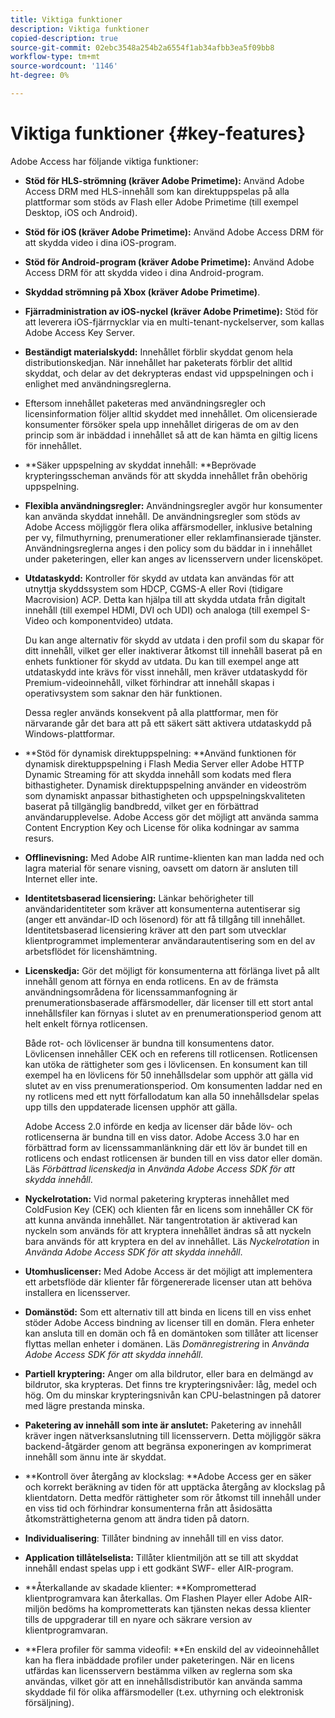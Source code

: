 ```yaml
---
title: Viktiga funktioner
description: Viktiga funktioner
copied-description: true
source-git-commit: 02ebc3548a254b2a6554f1ab34afbb3ea5f09bb8
workflow-type: tm+mt
source-wordcount: '1146'
ht-degree: 0%

---
```


# Viktiga funktioner {#key-features}

Adobe Access har följande viktiga funktioner:

* **Stöd för HLS-strömning (kräver Adobe Primetime):** Använd Adobe Access DRM med HLS-innehåll som kan direktuppspelas på alla plattformar som stöds av Flash eller Adobe Primetime (till exempel Desktop, iOS och Android).
* **Stöd för iOS (kräver Adobe Primetime):** Använd Adobe Access DRM för att skydda video i dina iOS-program.
* **Stöd för Android-program (kräver Adobe Primetime):** Använd Adobe Access DRM för att skydda video i dina Android-program.
* **Skyddad strömning på Xbox (kräver Adobe Primetime)**.
* **Fjärradministration av iOS-nyckel (kräver Adobe Primetime):** Stöd för att leverera iOS-fjärrnycklar via en multi-tenant-nyckelserver, som kallas Adobe Access Key Server.
* **Beständigt materialskydd:** Innehållet förblir skyddat genom hela distributionskedjan. När innehållet har paketerats förblir det alltid skyddat, och delar av det dekrypteras endast vid uppspelningen och i enlighet med användningsreglerna.
* Eftersom innehållet paketeras med användningsregler och licensinformation följer alltid skyddet med innehållet. Om olicensierade konsumenter försöker spela upp innehållet dirigeras de om av den princip som är inbäddad i innehållet så att de kan hämta en giltig licens för innehållet.
* **Säker uppspelning av skyddat innehåll: **Beprövade krypteringsscheman används för att skydda innehållet från obehörig uppspelning.
* **Flexibla användningsregler:** Användningsregler avgör hur konsumenter kan använda skyddat innehåll. De användningsregler som stöds av Adobe Access möjliggör flera olika affärsmodeller, inklusive betalning per vy, filmuthyrning, prenumerationer eller reklamfinansierade tjänster. Användningsreglerna anges i den policy som du bäddar in i innehållet under paketeringen, eller kan anges av licensservern under licensköpet.
* **Utdataskydd:** Kontroller för skydd av utdata kan användas för att utnyttja skyddssystem som HDCP, CGMS-A eller Rovi (tidigare Macrovision) ACP. Detta kan hjälpa till att skydda utdata från digitalt innehåll (till exempel HDMI, DVI och UDI) och analoga (till exempel S-Video och komponentvideo) utdata.

  Du kan ange alternativ för skydd av utdata i den profil som du skapar för ditt innehåll, vilket ger eller inaktiverar åtkomst till innehåll baserat på en enhets funktioner för skydd av utdata. Du kan till exempel ange att utdataskydd inte krävs för visst innehåll, men kräver utdataskydd för Premium-videoinnehåll, vilket förhindrar att innehåll skapas i operativsystem som saknar den här funktionen.

  Dessa regler används konsekvent på alla plattformar, men för närvarande går det bara att på ett säkert sätt aktivera utdataskydd på Windows-plattformar.

* **Stöd för dynamisk direktuppspelning: **Använd funktionen för dynamisk direktuppspelning i Flash Media Server eller Adobe HTTP Dynamic Streaming för att skydda innehåll som kodats med flera bithastigheter. Dynamisk direktuppspelning använder en videoström som dynamiskt anpassar bithastigheten och uppspelningskvaliteten baserat på tillgänglig bandbredd, vilket ger en förbättrad användarupplevelse. Adobe Access gör det möjligt att använda samma Content Encryption Key och License för olika kodningar av samma resurs.
* **Offlinevisning:** Med Adobe AIR runtime-klienten kan man ladda ned och lagra material för senare visning, oavsett om datorn är ansluten till Internet eller inte.
* **Identitetsbaserad licensiering:** Länkar behörigheter till användaridentiteter som kräver att konsumenterna autentiserar sig (anger ett användar-ID och lösenord) för att få tillgång till innehållet. Identitetsbaserad licensiering kräver att den part som utvecklar klientprogrammet implementerar användarautentisering som en del av arbetsflödet för licenshämtning.
* **Licenskedja:** Gör det möjligt för konsumenterna att förlänga livet på allt innehåll genom att förnya en enda rotlicens. En av de främsta användningsområdena för licenssammanfogning är prenumerationsbaserade affärsmodeller, där licenser till ett stort antal innehållsfiler kan förnyas i slutet av en prenumerationsperiod genom att helt enkelt förnya rotlicensen.

  Både rot- och lövlicenser är bundna till konsumentens dator. Lövlicensen innehåller CEK och en referens till rotlicensen. Rotlicensen kan utöka de rättigheter som ges i lövlicensen. En konsument kan till exempel ha en lövlicens för 50 innehållsdelar som upphör att gälla vid slutet av en viss prenumerationsperiod. Om konsumenten laddar ned en ny rotlicens med ett nytt förfallodatum kan alla 50 innehållsdelar spelas upp tills den uppdaterade licensen upphör att gälla.

  Adobe Access 2.0 införde en kedja av licenser där både löv- och rotlicenserna är bundna till en viss dator. Adobe Access 3.0 har en förbättrad form av licenssammanlänkning där ett löv är bundet till en rotlicens och endast rotlicensen är bunden till en viss dator eller domän. Läs *Förbättrad licenskedja* in *Använda Adobe Access SDK för att skydda innehåll*.

* **Nyckelrotation:** Vid normal paketering krypteras innehållet med ColdFusion Key (CEK) och klienten får en licens som innehåller CK för att kunna använda innehållet. När tangentrotation är aktiverad kan nyckeln som används för att kryptera innehållet ändras så att nyckeln bara används för att kryptera en del av innehållet. Läs *Nyckelrotation* in *Använda Adobe Access SDK för att skydda innehåll*.

* **Utomhuslicenser:** Med Adobe Access är det möjligt att implementera ett arbetsflöde där klienter får förgenererade licenser utan att behöva installera en licensserver.
* **Domänstöd:** Som ett alternativ till att binda en licens till en viss enhet stöder Adobe Access bindning av licenser till en domän. Flera enheter kan ansluta till en domän och få en domäntoken som tillåter att licenser flyttas mellan enheter i domänen. Läs *Domänregistrering* in *Använda Adobe Access SDK för att skydda innehåll*.

* **Partiell kryptering:** Anger om alla bildrutor, eller bara en delmängd av bildrutor, ska krypteras. Det finns tre krypteringsnivåer: låg, medel och hög. Om du minskar krypteringsnivån kan CPU-belastningen på datorer med lägre prestanda minska.
* **Paketering av innehåll som inte är anslutet:** Paketering av innehåll kräver ingen nätverksanslutning till licensservern. Detta möjliggör säkra backend-åtgärder genom att begränsa exponeringen av komprimerat innehåll som ännu inte är skyddat.
* **Kontroll över återgång av klockslag: **Adobe Access ger en säker och korrekt beräkning av tiden för att upptäcka återgång av klockslag på klientdatorn. Detta medför rättigheter som rör åtkomst till innehåll under en viss tid och förhindrar konsumenterna från att åsidosätta åtkomsträttigheterna genom att ändra tiden på datorn.
* **Individualisering**: Tillåter bindning av innehåll till en viss dator.
* **Application tillåtelselista:** Tillåter klientmiljön att se till att skyddat innehåll endast spelas upp i ett godkänt SWF- eller AIR-program.
* **Återkallande av skadade klienter: **Komprometterad klientprogramvara kan återkallas. Om Flashen Player eller Adobe AIR-miljön bedöms ha komprometterats kan tjänsten nekas dessa klienter tills de uppgraderar till en nyare och säkrare version av klientprogramvaran.
* **Flera profiler för samma videofil: **En enskild del av videoinnehållet kan ha flera inbäddade profiler under paketeringen. När en licens utfärdas kan licensservern bestämma vilken av reglerna som ska användas, vilket gör att en innehållsdistributör kan använda samma skyddade fil för olika affärsmodeller (t.ex. uthyrning och elektronisk försäljning).
